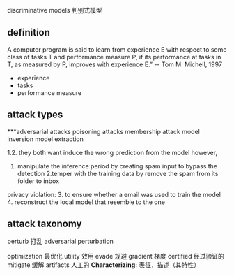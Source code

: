 discriminative models 判别式模型

## definition
A computer program is said to learn from experience E with respect to some class of tasks T and performance measure P, if its performance at tasks in T, as measured by P, improves with experience E.” -- Tom M. Michell, 1997

- experience
- tasks
- performance measure

## attack types
***adversarial attacks
poisoning attacks
membership attack
model inversion
model extraction

1.2. they both want induce the wrong prediction from the model
however, 
1. manipulate the inference period by creating spam input to bypass the detection
2.temper with the training data by remove the spam from its folder to inbox

privacy violation:
3. to ensure whether a email was used to train the model
4. reconstruct the local model that resemble to the one


## attack taxonomy

perturb 打乱
adversarial perturbation

optimization 最优化
utility 效用
evade 规避
gradient 梯度
certified 经过验证的
mitigate 缓解
artifacts 人工的
**Characterizing:​**​ 表征，描述（其特性）